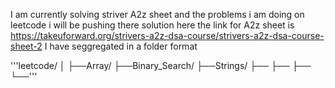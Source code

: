I am currently solving striver A2z sheet and the problems i am doing on leetcode i will be pushing there solution here
the link for A2z sheet is https://takeuforward.org/strivers-a2z-dsa-course/strivers-a2z-dsa-course-sheet-2
I have seggregated in a folder format

'''leetcode/
│
├──Array/
├──Binary_Search/
├──Strings/
├──
├──
├──
└──'''




